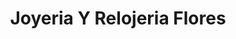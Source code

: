 ---
title: "Joyeria Y Relojeria Flores"
url: /santa-ana/joyeria-y-relojeria-flores/
shop: joyería
---